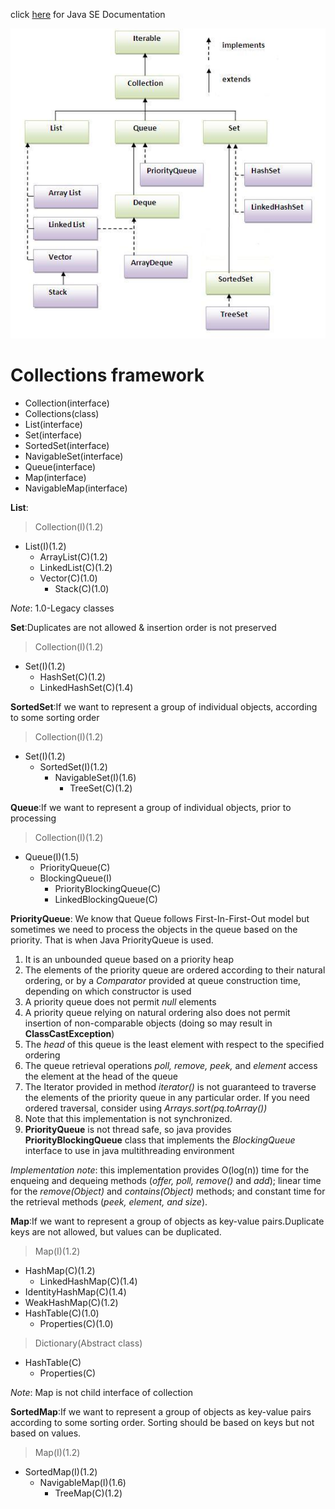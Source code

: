 click [here](http://docs.oracle.com/javase/7/docs/index.html) for Java SE Documentation

![GitHub Logo](./images/Hierarchy.PNG)

Collections framework
=====================
* Collection(interface)
* Collections(class)
* List(interface)
* Set(interface)
* SortedSet(interface)
* NavigableSet(interface)
* Queue(interface)
* Map(interface)
* NavigableMap(interface)

**List**:
>Collection(I)(1.2)
 * List(I)(1.2)
   * ArrayList(C)(1.2)
   * LinkedList(C)(1.2)
   * Vector(C)(1.0)
	 * Stack(C)(1.0)
	
*Note*: 1.0-Legacy classes

**Set**:Duplicates are not allowed & insertion order is not preserved
>Collection(I)(1.2)
 * Set(I)(1.2)
   * HashSet(C)(1.2)
   * LinkedHashSet(C)(1.4)
  
**SortedSet**:If we want to represent a group of individual objects, according to some sorting order
>Collection(I)(1.2)
 * Set(I)(1.2)
   * SortedSet(I)(1.2)
  	 * NavigableSet(I)(1.6)
  	   * TreeSet(C)(1.2)
  	   
**Queue**:If we want to represent a group of individual objects, prior to processing
>Collection(I)(1.2)
 * Queue(I)(1.5)
   * PriorityQueue(C)
   * BlockingQueue(I)
  	  * PriorityBlockingQueue(C)
  	  * LinkedBlockingQueue(C)
  	  
**PriorityQueue**: We know that Queue follows First-In-First-Out model but sometimes we need to process the objects in the queue based on the priority. That is when Java PriorityQueue is used.

1. It is an unbounded queue based on a priority heap
2. The elements of the priority queue are ordered according to their natural ordering, or by a *Comparator* provided at queue construction time, depending on which constructor is used
3. A priority queue does not permit *null* elements
4. A priority queue relying on natural ordering also does not permit insertion of non-comparable objects (doing so may result in **ClassCastException**)
5. The *head* of this queue is the least element with respect to the specified ordering
6. The queue retrieval operations *poll, remove, peek,* and *element* access the element at the head of the queue
7. The Iterator provided in method *iterator()* is not guaranteed to traverse the elements of the priority queue in any particular order. If you need ordered traversal, consider using *Arrays.sort(pq.toArray())*
8. Note that this implementation is not synchronized.
9. **PriorityQueue** is not thread safe, so java provides **PriorityBlockingQueue** class that implements the *BlockingQueue* interface to use in java multithreading environment

*Implementation note*: this implementation provides O(log(n)) time for the enqueing and dequeing methods (*offer, poll, remove()* and *add*); linear time for the *remove(Object)* and *contains(Object)* methods; and constant time for the retrieval methods (*peek, element, and size*).

**Map**:If we want to represent a group of objects as key-value pairs.Duplicate keys are not allowed, but values can be duplicated.
>Map(I)(1.2)
 * HashMap(C)(1.2)
   * LinkedHashMap(C)(1.4)
 * IdentityHashMap(C)(1.4)
 * WeakHashMap(C)(1.2)
 * HashTable(C)(1.0)
   * Properties(C)(1.0)
   
>Dictionary(Abstract class)
 * HashTable(C)
   * Properties(C)

*Note*: Map is not child interface of collection

**SortedMap**:If we want to represent a group of objects as key-value pairs according to some sorting order.
    Sorting should be based on keys but not based on values.
>Map(I)(1.2)
 * SortedMap(I)(1.2)
   * NavigableMap(I)(1.6)
  	 * TreeMap(C)(1.2)
